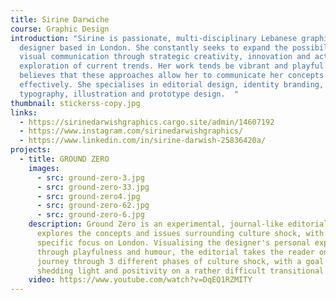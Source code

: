 ```yaml
---
title: Sirine Darwiche
course: Graphic Design
introduction: "Sirine is passionate, multi-disciplinary Lebanese graphic
  designer based in London. She constantly seeks to expand the possibilities of
  visual communication through strategic creativity, innovation and active
  exploration of current trends. Her work tends be vibrant and playful as she
  believes that these approaches allow her to communicate her concepts more
  effectively. She specialises in editorial design, identity branding,
  typography, illustration and prototype design.  "
thumbnail: stickerss-copy.jpg
links:
  - https://sirinedarwishgraphics.cargo.site/admin/14607192
  - https://www.instagram.com/sirinedarwishgraphics/
  - https://www.linkedin.com/in/sirine-darwish-25836420a/
projects:
  - title: GROUND ZERO
    images:
      - src: ground-zero-3.jpg
      - src: ground-zero-33.jpg
      - src: ground-zero4.jpg
      - src: ground-zero-62.jpg
      - src: ground-zero-6.jpg
    description: Ground Zero is an experimental, journal-like editorial that
      explores the concepts and issues surrounding culture shock, with a
      specific focus on London. Visualising the designer's personal experience
      through playfulness and humour, the editorial takes the reader on a
      journey through 3 different phases of culture shock, with a goal of
      shedding light and positivity on a rather difficult transitional process.
    video: https://www.youtube.com/watch?v=DqEQ1RZMITY
---
```

